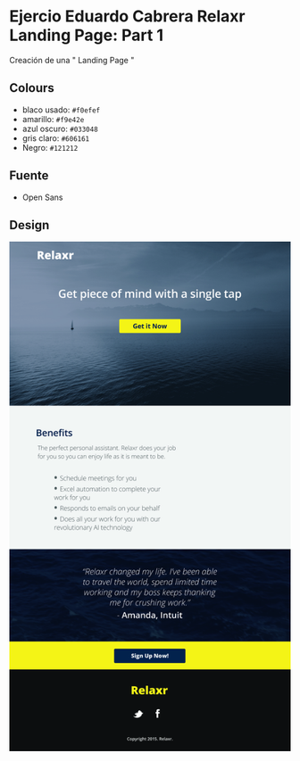 # Ejercio Eduardo Cabrera Relaxr Landing Page: Part 1

Creación de una " Landing Page "


## Colours

- blaco usado: `#f0efef`
- amarillo: `#f9e42e`
- azul oscuro: `#033048`
- gris claro: `#606161`
- Negro: `#121212`

## Fuente

- Open Sans

## Design

![design](./images/relaxr-landing.jpg)


